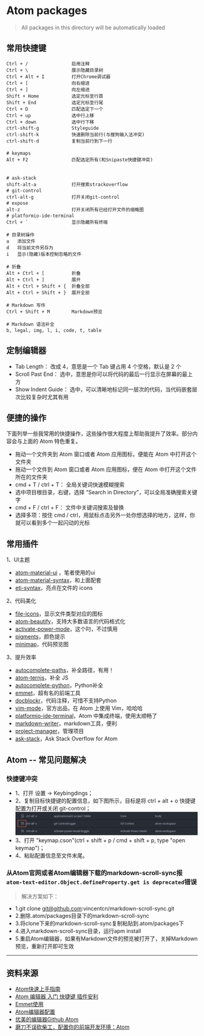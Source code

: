 # Atom packages
>All packages in this directory will be automatically loaded

## 常用快捷键
```
Ctrl + /                启用注释
Ctrl + \                展示隐藏目录树
Ctrl + Alt + I          打开Chrome调试器
Ctrl + [                向右缩进
Ctrl + ]                向左缩进
Shift + Home            选定光标至行首
Shift + End             选定光标至行尾
Ctrl + D                匹配选定下一个
Ctrl + up               选中行上移
Ctrl + down             选中行下移
ctrl-shift-g            Styleguide
ctrl-shift-k            快速删除当前行(与搜狗输入法冲突)
ctrl-shift-d            复制当前行到下一行

# keymaps
Alt + F2                匹配选定所有(和Snipaste快捷键冲突)


# ask-stack
shift-alt-a             打开搜索strackoverflow
# git-control
ctrl-alt-g              打开关闭git-control
# expose
alt-z                   打开关闭所有已经打开文件的缩略图
# platformio-ide-terminal
Ctrl + `                显示隐藏所有终端

# 目录树操作
a   添加文件
d   将当前文件另存为
i   显示(隐藏)版本控制忽略的文件

# 折叠
Alt + Ctrl + [          折叠
Alt + Ctrl + ]          展开
Alt + Ctrl + Shift + {  折叠全部
Alt + Ctrl + Shift + }  展开全部

# Markdown 写作
Ctrl + Shift + M        Markdown预览

# Markdown 语法补全
b, legal, img, l, i, code, t, table
```

## 定制编辑器

- Tab Length： 改成 4，意思是一个 Tab 键占用 4 个空格，默认是 2 个
- Scroll Past End： 选中，意思是你可以将代码的最后一行显示在屏幕的最上方
- Show Indent Guide： 选中，可以清晰地标记同一层次的代码，当代码嵌套层次比较复杂时尤其有用

## 便捷的操作
下面列举一些我常用的快捷操作，这些操作很大程度上帮助我提升了效率。部分内容会与上面的 Atom 特色重复。

- 拖动一个文件夹到 Atom 窗口或者 Atom 应用图标，便能在 Atom 中打开这个文件夹
- 拖动一个文件到 Atom 窗口或者 Atom 应用图标，便在 Atom 中打开这个文件所在的文件夹
- cmd + T / ctrl + T： 全局关键词快速模糊搜索
- 选中项目根目录，右键，选择 “Search in Directory”，可以全局准确搜索关键字
- cmd + F / ctrl + F： 文件中关键词搜索及替换
- 选择多项：按住 cmd / ctrl，用鼠标点击另外一处你想选择的地方，这样，你就可以看到多个一起闪动的光标


## 常用插件

1、UI主题


- [atom-material-ui](https://atom.io/themes/atom-material-ui) ，笔者使用的ui
- [atom-material-syntax](https://atom.io/themes/atom-material-syntax)，和上面配套
- [eti-syntax](https://atom.io/themes/seti-syntax)，亮点在文件的 icons

2、代码美化
- [file-icons](https://atom.io/packages/file-icons)，显示文件类型对应的图标
- [atom-beautify](https://atom.io/packages/atom-beautify)，支持大多数语言的代码格式化
- [activate-power-mode](https://atom.io/packages/activate-power-mode)，这个叼，不过慎用
- [pigments](https://atom.io/packages/pigments)，颜色提示
- [minimap](https://atom.io/packages/minimap)，代码预览图

3、提升效率
- [autocomplete-paths](https://atom.io/packages/autocomplete-paths)，补全路径，有用！
- [atom-ternjs](https://atom.io/packages/atom-ternjs)，补全 JS
- [autocomplete-python](https://atom.io/packages/autocomplete-python)，Python补全
- [emmet](https://atom.io/packages/emmet)，超有名的前端工具
- [docblockr](https://atom.io/packages/docblockr)，代码注释，可惜不支持Python
- [vim-mode](https://atom.io/packages/vim-mode)，官方出品，在 Atom 上使用 Vim，哈哈哈
- [platformio-ide-terminal](https://atom.io/packages/platformio-ide-terminal)，Atom 中集成终端，使用太顺畅了
- [markdown-writer](https://atom.io/packages/markdown-writer)，markdown工具，便利
- [project-manager](https://atom.io/packages/project-manager)，管理项目
- [ask-stack](https://atom.io/packages/ask-stack)，Ask Stack Overflow for Atom


## Atom -- 常见问题解决

### **快捷键冲突**
>  
- 1、打开 设置 -> Keybingdings；
- 2、复制目标快捷键的配置信息，如下图所示，目标是将 ctrl + alt + o 快捷键配置为打开或关闭 git-control；
![images](https://github.com/jmszwzr/AtomPackages/raw/master/_images/Keybingdings.png)
- 3、打开 "keymap.cson"(ctrl + shift + p / cmd + shift + p, type "open keymap")；
- 4、粘贴配置信息至文件末尾。

### 从Atom官网或者Atom编辑器下载的markdown-scroll-sync报`atom-text-editor.Object.defineProperty.get is deprecated`错误

>解决方案如下：  
- 1.git clone git@github.com:vincentcn/markdown-scroll-sync.git
- 2.删除.atom/packages目录下的markdown-scroll-sync
- 3.将clone下来的markdown-scroll-sync复制粘贴到.atom/packages下
- 4.进入markdown-scroll-sync目录，运行apm install
- 5.重启Atom编辑器，如果有Markdown文件的预览被打开了，关掉Markdown预览，重新打开即可生效












--------------------
## 资料来源
>   
- [Atom快速上手指南](https://zhuanlan.zhihu.com/p/26175781)
- [Atom 编辑器 入门 快捷键 插件安利](http://www.jianshu.com/p/aa8f8a252ed9)
- [Emmet使用](http://www.cnblogs.com/matchless/archive/2013/04/10/3010628.html)
- [Atom编辑器配置](http://imweb.io/topic/56c12f7e5c49f9d377ed8f1e)
- [优美的编辑器Github Atom](https://crazylxr.github.io/2016/10/10/2016-10-10-%E4%BC%98%E7%BE%8E%E7%9A%84%E7%BC%96%E8%BE%91%E5%99%A8github_atom/)
- [磨刀不误砍柴工，配置你的前端开发环境：Atom](https://segmentfault.com/a/1190000007690359)
